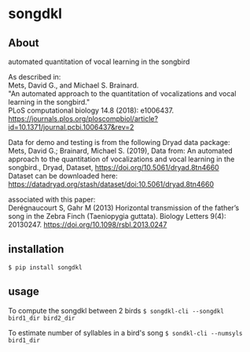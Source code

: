# songdkl

## About
automated quantitation of vocal learning in the songbird

As described in:  
Mets, David G., and Michael S. Brainard.  
"An automated approach to the quantitation of vocalizations and vocal learning in the songbird."  
PLoS computational biology 14.8 (2018): e1006437.  
<https://journals.plos.org/ploscompbiol/article?id=10.1371/journal.pcbi.1006437&rev=2>

Data for demo and testing is from the following Dryad data package:  
Mets, David G.; Brainard, Michael S. (2019), 
Data from: An automated approach to the quantitation of vocalizations and vocal learning in the songbird., 
Dryad, Dataset, <https://doi.org/10.5061/dryad.8tn4660>  
Dataset can be downloaded here:  
<https://datadryad.org/stash/dataset/doi:10.5061/dryad.8tn4660>

associated with this paper:  
Derégnaucourt S, Gahr M (2013) 
Horizontal transmission of the father’s song in the Zebra Finch (Taeniopygia guttata). 
Biology Letters 9(4): 20130247. <https://doi.org/10.1098/rsbl.2013.0247>

## installation
`$ pip install songdkl`

## usage
To compute the songdkl between 2 birds
`$ songdkl-cli --songdkl bird1_dir bird2_dir`

To estimate number of syllables in a bird's song
`$ sondkl-cli --numsyls bird1_dir`